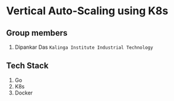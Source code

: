 # Vertical Auto-Scaling using K8s

## Group members
1. Dipankar Das  `Kalinga Institute Industrial Technology`

## Tech Stack

1. Go
2. K8s
3. Docker

